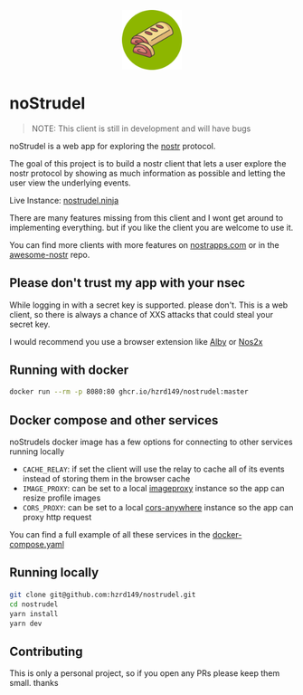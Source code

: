 <p align="center">
  <img src="screenshots/icon.svg" alt="Project Logo" width="21%">
</p>

# noStrudel

> NOTE: This client is still in development and will have bugs

noStrudel is a web app for exploring the [nostr](https://github.com/nostr-protocol) protocol.

The goal of this project is to build a nostr client that lets a user explore the nostr protocol by showing as much information as possible and letting the user view the underlying events.

Live Instance: [nostrudel.ninja](https://nostrudel.ninja)

There are many features missing from this client and I wont get around to implementing everything. but if you like the client you are welcome to use it.

You can find more clients with more features on [nostrapps.com](https://www.nostrapps.com/) or in the [awesome-nostr](https://github.com/aljazceru/awesome-nostr) repo.

## Please don't trust my app with your nsec

While logging in with a secret key is supported. please don't. This is a web client, so there is always a chance of XXS attacks that could steal your secret key.

I would recommend you use a browser extension like [Alby](https://getalby.com/) or [Nos2x](https://github.com/fiatjaf/nos2x)

## Running with docker

```bash
docker run --rm -p 8080:80 ghcr.io/hzrd149/nostrudel:master
```

## Docker compose and other services

noStrudels docker image has a few options for connecting to other services running locally

- `CACHE_RELAY`: if set the client will use the relay to cache all of its events instead of storing them in the browser cache
- `IMAGE_PROXY`: can be set to a local [imageproxy](https://github.com/willnorris/imageproxy) instance so the app can resize profile images
- `CORS_PROXY`: can be set to a local [cors-anywhere](https://github.com/Rob--W/cors-anywhere) instance so the app can proxy http request

You can find a full example of all these services in the [docker-compose.yaml](./docker-compose.yaml)

## Running locally

```bash
git clone git@github.com:hzrd149/nostrudel.git
cd nostrudel
yarn install
yarn dev
```

## Contributing

This is only a personal project, so if you open any PRs please keep them small. thanks
